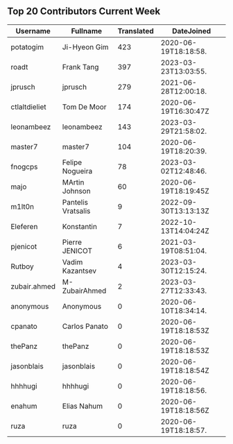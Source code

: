 ## Top 20 Contributors Current Week ##
|Username|Fullname|Translated|DateJoined|
|--------|--------|----------|----------|
|potatogim|Ji-Hyeon Gim|423|2020-06-19T18:18:58.|
|roadt|Frank Tang|397|2023-03-23T13:03:55.|
|jprusch|jprusch|279|2021-06-28T12:00:18.|
|ctlaltdieliet|Tom De Moor|174|2020-06-19T16:30:47Z|
|leonambeez|leonambeez|143|2023-03-29T21:58:02.|
|master7|master7|104|2020-06-19T18:20:39.|
|fnogcps|Felipe Nogueira|78|2023-03-02T12:48:46.|
|majo|MArtin Johnson|60|2020-06-19T18:19:45Z|
|m1lt0n|Pantelis Vratsalis|9|2022-09-30T13:13:13Z|
|Eleferen|Konstantin|7|2022-10-13T14:04:24Z|
|pjenicot|Pierre JENICOT|6|2021-03-19T08:51:04.|
|Rutboy|Vadim Kazantsev|4|2023-03-30T12:15:24.|
|zubair.ahmed|M-ZubairAhmed|2|2023-03-27T12:33:43.|
|anonymous|Anonymous|0|2020-06-10T18:34:14.|
|cpanato|Carlos Panato|0|2020-06-19T18:18:53Z|
|thePanz|thePanz|0|2020-06-19T18:18:53Z|
|jasonblais|jasonblais|0|2020-06-19T18:18:54Z|
|hhhhugi|hhhhugi|0|2020-06-19T18:18:56.|
|enahum|Elias  Nahum|0|2020-06-19T18:18:56Z|
|ruza|ruza|0|2020-06-19T18:18:57.|
